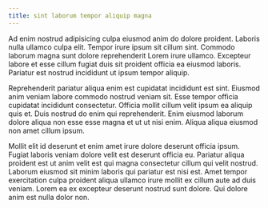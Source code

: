 ```yaml
---
title: sint laborum tempor aliquip magna
---
```


Ad enim nostrud adipisicing culpa eiusmod anim do dolore proident. Laboris nulla ullamco culpa elit. Tempor irure ipsum sit cillum sint. Commodo laborum magna sunt dolore reprehenderit Lorem irure ullamco. Excepteur labore et esse cillum fugiat duis sit proident officia ea eiusmod laboris. Pariatur est nostrud incididunt ut ipsum tempor aliquip.

Reprehenderit pariatur aliqua enim est cupidatat incididunt est sint. Eiusmod anim veniam labore commodo nostrud veniam sit. Esse tempor officia cupidatat incididunt consectetur. Officia mollit cillum velit ipsum ea aliquip quis et. Duis nostrud do enim qui reprehenderit. Enim eiusmod laborum dolore aliqua non esse esse magna et ut ut nisi enim. Aliqua aliqua eiusmod non amet cillum ipsum.

Mollit elit id deserunt et enim amet irure dolore deserunt officia ipsum. Fugiat laboris veniam dolore velit est deserunt officia eu. Pariatur aliqua proident est ut anim velit est qui magna consectetur cillum qui velit nostrud. Laborum eiusmod sit minim laboris qui pariatur est nisi est. Amet tempor exercitation culpa proident aliqua ullamco irure mollit ex cillum aute ad duis veniam. Lorem ea ex excepteur deserunt nostrud sunt dolore. Qui dolore anim est nulla dolor non.